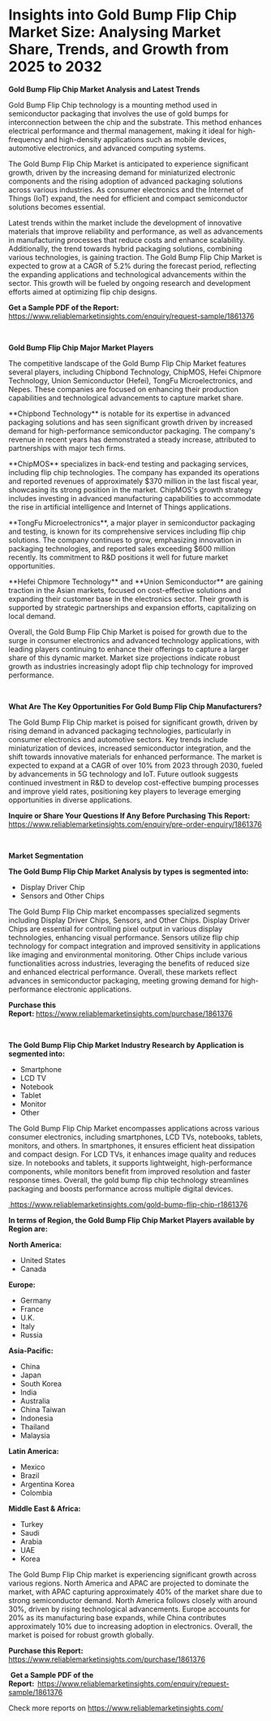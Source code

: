 <p><h1>Insights into Gold Bump Flip Chip Market Size: Analysing Market Share, Trends, and Growth from 2025 to 2032</h1></p><p><strong>Gold Bump Flip Chip Market Analysis and Latest Trends</strong></p>
<p><p>Gold Bump Flip Chip technology is a mounting method used in semiconductor packaging that involves the use of gold bumps for interconnection between the chip and the substrate. This method enhances electrical performance and thermal management, making it ideal for high-frequency and high-density applications such as mobile devices, automotive electronics, and advanced computing systems.</p><p>The Gold Bump Flip Chip Market is anticipated to experience significant growth, driven by the increasing demand for miniaturized electronic components and the rising adoption of advanced packaging solutions across various industries. As consumer electronics and the Internet of Things (IoT) expand, the need for efficient and compact semiconductor solutions becomes essential. </p><p>Latest trends within the market include the development of innovative materials that improve reliability and performance, as well as advancements in manufacturing processes that reduce costs and enhance scalability. Additionally, the trend towards hybrid packaging solutions, combining various technologies, is gaining traction. The Gold Bump Flip Chip Market is expected to grow at a CAGR of 5.2% during the forecast period, reflecting the expanding applications and technological advancements within the sector. This growth will be fueled by ongoing research and development efforts aimed at optimizing flip chip designs.</p></p>
<p><strong>Get a Sample PDF of the Report:&nbsp;</strong> <a href="https://www.reliablemarketinsights.com/enquiry/request-sample/1861376?utm_campaign=2100&utm_medium=2&utm_source=Github&utm_content=ia&utm_term=13022025&utm_id=gold-bump-flip-chip">https://www.reliablemarketinsights.com/enquiry/request-sample/1861376</a></p>
<p>&nbsp;</p>
<p><strong>Gold Bump Flip Chip Major Market Players</strong></p>
<p><p>The competitive landscape of the Gold Bump Flip Chip Market features several players, including Chipbond Technology, ChipMOS, Hefei Chipmore Technology, Union Semiconductor (Hefei), TongFu Microelectronics, and Nepes. These companies are focused on enhancing their production capabilities and technological advancements to capture market share.</p><p>**Chipbond Technology** is notable for its expertise in advanced packaging solutions and has seen significant growth driven by increased demand for high-performance semiconductor packaging. The company's revenue in recent years has demonstrated a steady increase, attributed to partnerships with major tech firms.</p><p>**ChipMOS** specializes in back-end testing and packaging services, including flip chip technologies. The company has expanded its operations and reported revenues of approximately $370 million in the last fiscal year, showcasing its strong position in the market. ChipMOS's growth strategy includes investing in advanced manufacturing capabilities to accommodate the rise in artificial intelligence and Internet of Things applications.</p><p>**TongFu Microelectronics**, a major player in semiconductor packaging and testing, is known for its comprehensive services including flip chip solutions. The company continues to grow, emphasizing innovation in packaging technologies, and reported sales exceeding $600 million recently. Its commitment to R&D positions it well for future market opportunities.</p><p>**Hefei Chipmore Technology** and **Union Semiconductor** are gaining traction in the Asian markets, focused on cost-effective solutions and expanding their customer base in the electronics sector. Their growth is supported by strategic partnerships and expansion efforts, capitalizing on local demand.</p><p>Overall, the Gold Bump Flip Chip Market is poised for growth due to the surge in consumer electronics and advanced technology applications, with leading players continuing to enhance their offerings to capture a larger share of this dynamic market. Market size projections indicate robust growth as industries increasingly adopt flip chip technology for improved performance.</p></p>
<p>&nbsp;</p>
<p><strong>What Are The Key Opportunities For Gold Bump Flip Chip Manufacturers?</strong></p>
<p><p>The Gold Bump Flip Chip market is poised for significant growth, driven by rising demand in advanced packaging technologies, particularly in consumer electronics and automotive sectors. Key trends include miniaturization of devices, increased semiconductor integration, and the shift towards innovative materials for enhanced performance. The market is expected to expand at a CAGR of over 10% from 2023 through 2030, fueled by advancements in 5G technology and IoT. Future outlook suggests continued investment in R&D to develop cost-effective bumping processes and improve yield rates, positioning key players to leverage emerging opportunities in diverse applications.</p></p>
<p><strong>Inquire or Share Your Questions If Any Before Purchasing This Report:</strong> <a href="https://www.reliablemarketinsights.com/enquiry/pre-order-enquiry/1861376?utm_campaign=2100&utm_medium=2&utm_source=Github&utm_content=ia&utm_term=13022025&utm_id=gold-bump-flip-chip">https://www.reliablemarketinsights.com/enquiry/pre-order-enquiry/1861376</a></p>
<p>&nbsp;</p>
<p><strong>Market Segmentation</strong></p>
<p><strong>The Gold Bump Flip Chip Market Analysis by types is segmented into:</strong></p>
<p><ul><li>Display Driver Chip</li><li>Sensors and Other Chips</li></ul></p>
<p><p>The Gold Bump Flip Chip market encompasses specialized segments including Display Driver Chips, Sensors, and Other Chips. Display Driver Chips are essential for controlling pixel output in various display technologies, enhancing visual performance. Sensors utilize flip chip technology for compact integration and improved sensitivity in applications like imaging and environmental monitoring. Other Chips include various functionalities across industries, leveraging the benefits of reduced size and enhanced electrical performance. Overall, these markets reflect advances in semiconductor packaging, meeting growing demand for high-performance electronic applications.</p></p>
<p><strong>Purchase this Report:&nbsp;</strong><a href="https://www.reliablemarketinsights.com/purchase/1861376?utm_campaign=2100&utm_medium=2&utm_source=Github&utm_content=ia&utm_term=13022025&utm_id=gold-bump-flip-chip">https://www.reliablemarketinsights.com/purchase/1861376</a></p>
<p>&nbsp;</p>
<p><strong>The Gold Bump Flip Chip Market Industry Research by Application is segmented into:</strong></p>
<p><ul><li>Smartphone</li><li>LCD TV</li><li>Notebook</li><li>Tablet</li><li>Monitor</li><li>Other</li></ul></p>
<p><p>The Gold Bump Flip Chip Market encompasses applications across various consumer electronics, including smartphones, LCD TVs, notebooks, tablets, monitors, and others. In smartphones, it ensures efficient heat dissipation and compact design. For LCD TVs, it enhances image quality and reduces size. In notebooks and tablets, it supports lightweight, high-performance components, while monitors benefit from improved resolution and faster response times. Overall, the gold bump flip chip technology streamlines packaging and boosts performance across multiple digital devices.</p></p>
<p><a href="https://www.reliablemarketinsights.com/gold-bump-flip-chip-r1861376?utm_campaign=2100&utm_medium=2&utm_source=Github&utm_content=ia&utm_term=13022025&utm_id=gold-bump-flip-chip">&nbsp;https://www.reliablemarketinsights.com/gold-bump-flip-chip-r1861376</a></p>
<p><strong>In terms of Region, the Gold Bump Flip Chip Market Players available by Region are:</strong></p>
<p>
    <p> <strong> North America: </strong>
        <ul>
            <li>United States</li>
            <li>Canada</li>
        </ul>
        </p> 
    <p> <strong> Europe: </strong>
        <ul>
            <li>Germany</li>
            <li>France</li>
            <li>U.K.</li>
            <li>Italy</li>
            <li>Russia</li>
        </ul>
        </p> 
    <p> <strong> Asia-Pacific: </strong>
        <ul>
            <li>China</li>
            <li>Japan</li>
            <li>South Korea</li>
            <li>India</li>
            <li>Australia</li>
            <li>China Taiwan</li>
            <li>Indonesia</li>
            <li>Thailand</li>
            <li>Malaysia</li>
        </ul>
        </p> 
    <p> <strong> Latin America: </strong>
        <ul>
            <li>Mexico</li>
            <li>Brazil</li>
            <li>Argentina Korea</li>
            <li>Colombia</li>
        </ul>
        </p> 
    <p> <strong> Middle East & Africa: </strong>
        <ul>
            <li>Turkey</li>
            <li>Saudi</li>
            <li>Arabia</li>
            <li>UAE</li>
            <li>Korea</li>
        </ul>
    </p>
    </p>
<p><p>The Gold Bump Flip Chip market is experiencing significant growth across various regions. North America and APAC are projected to dominate the market, with APAC capturing approximately 40% of the market share due to strong semiconductor demand. North America follows closely with around 30%, driven by rising technological advancements. Europe accounts for 20% as its manufacturing base expands, while China contributes approximately 10% due to increasing adoption in electronics. Overall, the market is poised for robust growth globally.</p></p>
<p><strong>Purchase this Report: </strong><a href="https://www.reliablemarketinsights.com/purchase/1861376?utm_campaign=2100&utm_medium=2&utm_source=Github&utm_content=ia&utm_term=13022025&utm_id=gold-bump-flip-chip">https://www.reliablemarketinsights.com/purchase/1861376</a></p>
<p>&nbsp;<strong>Get a Sample PDF of the Report:&nbsp;&nbsp;</strong><a href="https://www.reliablemarketinsights.com/enquiry/request-sample/1861376?utm_campaign=2100&utm_medium=2&utm_source=Github&utm_content=ia&utm_term=13022025&utm_id=gold-bump-flip-chip">https://www.reliablemarketinsights.com/enquiry/request-sample/1861376</a></p>
<p><strong></strong></p>
<p>Check more reports on <a href="https://www.reliablemarketinsights.com/?utm_campaign=2100&utm_medium=2&utm_source=Github&utm_content=ia&utm_term=13022025&utm_id=gold-bump-flip-chip">https://www.reliablemarketinsights.com/</a></p>